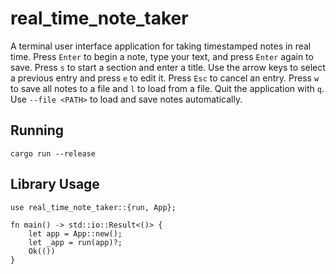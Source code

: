 # real_time_note_taker

A terminal user interface application for taking timestamped notes in real time. Press `Enter` to begin a note, type your text, and press `Enter` again to save. Press `s` to start a section and enter a title. Use the arrow keys to select a previous entry and press `e` to edit it. Press `Esc` to cancel an entry. Press `w` to save all notes to a file and `l` to load from a file. Quit the application with `q`. Use `--file <PATH>` to load and save notes automatically.

## Running

```
cargo run --release
```

## Library Usage

```
use real_time_note_taker::{run, App};

fn main() -> std::io::Result<()> {
    let app = App::new();
    let _app = run(app)?;
    Ok(())
}
```
